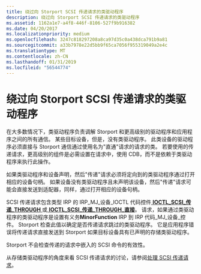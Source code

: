 ```yaml
---
title: 绕过向 Storport SCSI 传递请求的类驱动程序
description: 绕过向 Storport SCSI 传递请求的类驱动程序
ms.assetid: 1162a1e7-a4f8-446f-8106-527f9b916382
ms.date: 04/20/2017
ms.localizationpriority: medium
ms.openlocfilehash: 3247c818297208a8ca97d35c0a438dca791b9a81
ms.sourcegitcommit: a33b7978e22d5bb9f65ca7056f955319049a2e4c
ms.translationtype: MT
ms.contentlocale: zh-CN
ms.lasthandoff: 01/31/2019
ms.locfileid: "56544774"
---
```

# <a name="bypass-a-class-driver-with-scsi-pass-through-requests-to-storport"></a>绕过向 Storport SCSI 传递请求的类驱动程序

在大多数情况下，类驱动程序负责调解 Storport 和更高级别的驱动程序和应用程序之间的所有通信。 某些目标设备，但是，没有类驱动程序。 此类设备的驱动程序必须直接与 Storport 通信通过使用名为"直通"请求的请求的类。 若要使用的传递请求，更高级别的组件是必需设置在请求中，使用 CDB，而不是依赖于类驱动程序来执行此操作。

如果类驱动程序和设备声明，然后"传递"请求必须将定向到的类驱动程序通过打开相应的设备句柄。 如果设备没有类驱动程序且未声明该设备，然后"传递"请求可能会直接发送到适配器，同样，通过打开相应的设备句柄。

SCSI 传递请求包含类型 IRP 的 IRP\_MJ\_设备\_IOCTL 代码控件[ **IOCTL\_SCSI\_传递\_THROUGH** ](https://msdn.microsoft.com/library/windows/hardware/ff560519)或[ **IOCTL\_SCSI\_传递\_THROUGH\_直接**](https://msdn.microsoft.com/library/windows/hardware/ff560521)。 请求，如果通过类驱动程序的类驱动程序是设置有义务**MinorFunction** IRP 到 IRP 代码\_MJ\_设备\_控件。 Storport 检查此值以确定是否传递请求跳过的类驱动程序。 它是应用程序错误将传递请求直接发送到 Storport 如果目标设备具有已声明的存储类驱动程序。

Storport 不会检查传递的请求中嵌入的 SCSI 命令的有效性。

从存储类驱动程序的角度来看 SCSI 传递请求的讨论，请参阅[处理 SCSI 传递请求](handling-scsi-pass-through-requests.md)。

 

 




